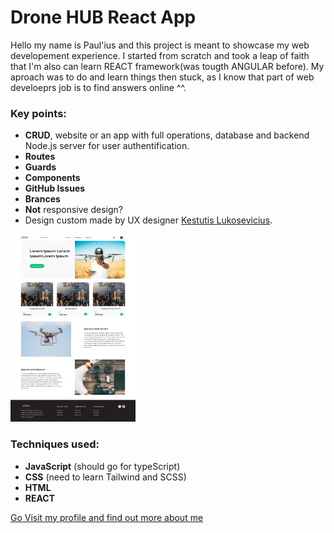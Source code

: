 # Drone HUB React App

Hello my name is Paul'ius and this project is meant to showcase my web developement experience. I started from scratch and took a leap of faith that I'm also can learn REACT framework(was tougth ANGULAR before). My aproach was to do and learn things then stuck, as I know that part of web develoeprs job is to find answers online ^^.

### Key points:

- **CRUD**, website or an app with full operations, database and backend Node.js server for user authentification.
- **Routes**
- **Guards**
- **Components**
- **GitHub Issues**
- **Brances**
- **Not** responsive design?
- Design custom made by UX designer [Kestutis Lukosevicius](https://www.linkedin.com/in/kestutis-lukosevicius-459230175/).

[<img src='./src/assets/design/homePage.png' width='200px' height='300px'>](./src/assets/design/homePage.png)

### Techniques used:

- **JavaScript** (should go for typeScript)
- **CSS** (need to learn Tailwind and SCSS)
- **HTML**
- **REACT**

[Go Visit my profile and find out more about me](https://github.com/Scarab911)

<!-- [Page hosted on GitHub](https://scarab911.github.io/1-task-game-ui-dom) -->
